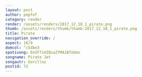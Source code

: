 ```yaml
---
layout: post
author: pepfof
category: render
render: /assets/renders/2017_12_10_1_pirate.png
thumb: /assets/renders/thumb/thumb-2017_12_10_1_pirate.png
title: Pirate
navigation_override: /
aspect: 16/9
domcol: ^c5dbe3
spotisong: 0xSF7iHZQxaZYMAiBfobms
songname: Pirate Jet
songautr: Gorillaz
postid: 72
---
```


<!--USER BEGIN 1-->

<!--USER END 1-->

<!--more-->
<!--USER BEGIN 2-->

<!--USER END 2-->

